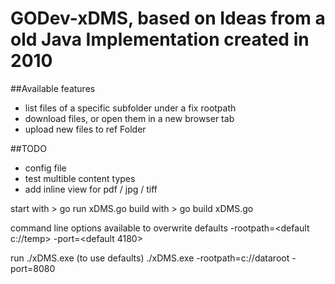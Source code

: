# GODev-xDMS, based on Ideas from a old Java Implementation created in 2010

##Available features
 - list files of a specific subfolder under a fix rootpath
 - download files, or open them in a new browser tab
 - upload new files to ref Folder

##TODO
 - config file
 - test multible content types
 - add inline view for pdf / jpg / tiff

start with > go run xDMS.go
build with > go build xDMS.go

command line options available to overwrite defaults
 -rootpath=<default c://temp>
 -port=<default 4180>

run
 ./xDMS.exe (to use defaults)
 ./xDMS.exe -rootpath=c://dataroot -port=8080